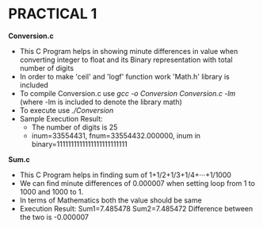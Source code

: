 # PRACTICAL 1

**Conversion.c**

* This C Program helps in showing minute differences in value when converting integer to float and its Binary representation with total number of digits
* In order to make 'ceil' and 'logf' function work 'Math.h' library is included
* To compile Conversion.c use *gcc -o Conversion Conversion.c -lm* (where -lm is included to denote the library math)
* To execute use *./Conversion*
* Sample Execution Result:
    * The number of digits is 25
    * inum=33554431,  fnum=33554432.000000, inum in binary=1111111111111111111111111
   
**Sum.c**

* This C Program helps in finding sum of 1+1/2+1/3+1/4+···+1/1000
* We can find minute differences of 0.000007 when setting loop from 1 to 1000 and 1000 to 1.
* In terms of Mathematics both the value should be same
* Execution Result:
  Sum1=7.485478
  Sum2=7.485472
  Difference between the two is -0.000007
